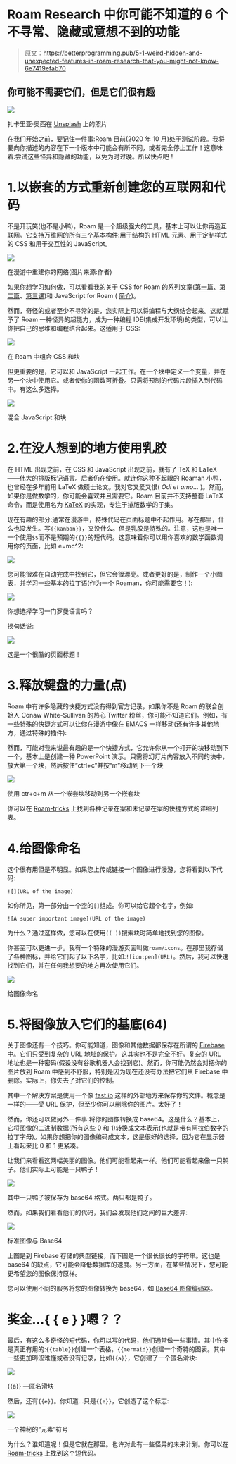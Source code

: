 # Roam Research 中你可能不知道的 6 个不寻常、隐藏或意想不到的功能

> 原文：<https://betterprogramming.pub/5-1-weird-hidden-and-unexpected-features-in-roam-research-that-you-might-not-know-6e7419efab70>

## 你可能不需要它们，但是它们很有趣

![](img/d40b02413b5ea00add39c6de7f3740ef.png)

扎卡里亚·奥西在 [Unsplash](https://unsplash.com?utm_source=medium&utm_medium=referral) 上的照片

在我们开始之前，要记住一件事:Roam 目前(2020 年 10 月)处于测试阶段。我将要向你描述的内容在下一个版本中可能会有所不同，或者完全停止工作！这意味着:尝试这些怪异和隐藏的功能，以免为时过晚。所以快点吧！

# 1.以嵌套的方式重新创建您的互联网和代码

不是开玩笑(也不是小鸭)，Roam 是一个超级强大的工具，基本上可以让你再造互联网。它支持万维网的所有三个基本构件:用于结构的 HTML 元素、用于定制样式的 CSS 和用于交互性的 JavaScript。

![](img/d1fa398621b352967ea251249309aa80.png)

在漫游中重建你的网络(图片来源:作者)

如果你想学习如何做，可以看看我的关于 CSS for Roam 的系列文章([第一篇](https://medium.com/@catominor3/roam-with-style-8a18c216d338)、[第二篇](https://medium.com/@catominor3/css-for-roam-2-lesson-ed89d0419a01)、[第三课](https://medium.com/@catominor3/css-for-roam-3-lesson-eef0aa29b9dc))和 JavaScript for Roam ( [简介](https://catominor3.medium.com/javascript-for-roam-introduction-f19f82ca297))。

然而，奇怪的或者至少不寻常的是，您实际上可以将编程与大纲结合起来。这就赋予了 Roam 一种怪异的超能力，成为一种编程 IDE(集成开发环境)的类型，可以让你把自己的思维和编程结合起来。这适用于 CSS:

![](img/f0ec6aaf40d85a92ece8308030e3dd79.png)

在 Roam 中组合 CSS 和块

但更重要的是，它可以和 JavaScript 一起工作。在一个块中定义一个变量，并在另一个块中使用它。或者使你的函数可折叠。只需将预制的代码片段插入到代码中。有这么多选择。

![](img/762c218a643b0357021ca392add14804.png)

混合 JavaScript 和块

# 2.在没人想到的地方使用乳胶

在 HTML 出现之前，在 CSS 和 JavaScript 出现之前，就有了 TeX 和 LaTeX——伟大的排版标记语言。后者仍在使用。就连你这种不起眼的 Roaman 小鸭，也曾经在多年前用 LaTeX 做硕士论文。我对它又爱又恨( *Odi et amo…* )。然而，如果你是做数学的，你可能会喜欢并且需要它。Roam 目前并不支持整套 LaTeX 命令，而是使用名为 [KaTeX](https://katex.org/) 的实现，专注于排版数学的子集。

现在有趣的部分:通常在漫游中，特殊代码在页面标题中不起作用。写在那里，什么也没发生。写`{{kanban}}`，又没什么。但是乳胶是特殊的。注意，这也是唯一一个使用`$$`而不是预期的`{{}}`的短代码。这意味着你可以用你喜欢的数学函数调用你的页面，比如 e=mc^2:

![](img/231cbaf160f0c7099f62a71d6dbdb809.png)

您可能很难在自动完成中找到它，但它会很漂亮。或者更好的是，制作一个小图表，并学习一些基本的拉丁语(作为一个 Roaman，你可能需要它！):

![](img/11f4e580d231a370537c81c7514296aa.png)

你想选择学习一门罗曼语言吗？

换句话说:

![](img/82a472ddc4950ef994192a06e1eeb872.png)

这是一个很酷的页面标题！

# 3.释放键盘的力量(点)

Roam 中有许多隐藏的快捷方式没有得到官方记录，如果你不是 Roam 的联合创始人 Conaw White-Sullivan 的热心 Twitter 粉丝，你可能不知道它们。例如，有一些特殊的快捷方式可以让你在漫游中像在 EMACS 一样移动(还有许多其他地方，通过特殊的插件):

然而，可能对我来说最有趣的是一个快捷方式，它允许你从一个打开的块移动到下一个，基本上是创建一种 PowerPoint 演示。只需将幻灯片内容放入不同的块中，放大第一个块，然后按住“ctrl+c”并按“m”移动到下一个块

![](img/6da95776972caaec2393c0f6dc2b0d36.png)

使用 ctr+c+m 从一个嵌套块移动到另一个嵌套块

你可以在 [Roam-tricks](https://roamresearch.com/#/app/roam-tricks/page/OE16pbHJn) 上找到各种记录在案和未记录在案的快捷方式的详细列表。

# 4.给图像命名

这个很有用但是不明显。如果您上传或链接一个图像进行漫游，您将看到以下代码:

```
![](URL of the image)
```

如你所见，第一部分由一个空的`[]`组成。你可以给它起个名字，例如:

```
![A super important image](URL of the image)
```

为什么？通过这样做，您可以在使用`(( ))`搜索块时简单地找到您的图像。

你甚至可以更进一步。我有一个特殊的漫游页面叫做`roam/icons`。在那里我存储了各种图标，并给它们起了以下名字，比如:`![icn:pen](URL)`。然后，我可以快速找到它们，并在任何我想要的地方再次使用它们。

![](img/06968f21e8870c7a69c7487beddd8762.png)

给图像命名

# 5.将图像放入它们的基底(64)

关于图像还有一个技巧。你可能知道，图像和其他数据都保存在所谓的 [Firebase](https://firebase.google.com/) 中。它们只受到复杂的 URL 地址的保护。这其实也不是完全不好。复杂的 URL 地址也是一种密码(假设没有谷歌机器人会找到它)。然而，你可能仍然会对把你的图片放到 Roam 中感到不舒服，特别是因为现在还没有办法把它们从 Firebase 中删除。实际上，你失去了对它们的控制。

其中一个解决方案是使用一个像 [fast.io](https://fast.io) 这样的外部地方来保存你的文件。概念是一样的——受 URL 保护，但至少你可以删除你的图片。太好了！

然而，你还可以做另外一件事:将你的图像转换成 base64。这是什么？基本上，它将图像的二进制数据(所有这些 0 和 1)转换成文本表示(也就是带有阿拉伯数字的拉丁字母)。如果你想把你的图像编码成文本，这是很好的选择，因为它在显示器上看起来比 0 和 1 更紧凑。

让我们来看看这两幅美丽的图像。他们可能看起来一样。他们可能看起来像一只鸭子。他们实际上可能是一只鸭子！

![](img/57714a687a1243685e63aabe7226723e.png)

其中一只鸭子被保存为 base64 格式。两只都是鸭子。

然而，如果我们看看他们的代码，我们会发现他们之间的巨大差异:

![](img/64d44dadf670210028160303011122e1.png)

标准图像与 Base64

上图是到 Firebase 存储的典型链接，而下图是一个很长很长的字符串。这也是 base64 的缺点，它可能会降低数据库的速度。另一方面，在某些情况下，您可能更希望您的图像保持原样。

您可以使用不同的服务将您的图像转换为 base64，如 [Base64 图像编码器](https://www.base64-image.de)。

# 奖金…{ { e } }嗯？？

最后，有这么多奇怪的短代码，你可以写的代码，他们通常做一些事情。其中许多是真正有用的:`{{table}}`创建一个表格，`{{mermaid}}`创建一个奇特的图表。其中一些更加晦涩难懂或者没有记录，比如`{{a}}`，它创建了一个匿名滑块:

![](img/b1ae925c3364a736d801149a8bd4ba1a.png)

{{a}} —匿名滑块

然后，还有`{{e}}`。你知道…只是`{{e}}`，它创造了这个标志:

![](img/cbd42c2baeedfd2bc38fff0aef4f129f.png)

一个神秘的“元素”符号

为什么？谁知道呢！但是它就在那里。也许对此有一些怪异的未来计划。你可以在 [Roam-tricks](https://roamresearch.com/#/app/roam-tricks/page/OE16pbHJn) 上找到这个短代码。